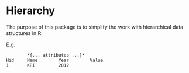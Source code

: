 Hierarchy
=========

The purpose of this package is to simplify the work with hierarchical data structures in R.

E.g.

            *{... attributes ...}*   
    Hid     Name        Year        Value
    1       KPI         2012        
    
